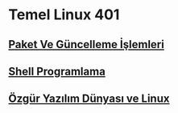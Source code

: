 # Temel Linux 401
## [Paket Ve Güncelleme İşlemleri](https://github.com/musauyumaz/BashScripting/blob/main/Temel%20Linux%20401/6-%20Paket%20Ve%20G%C3%BCncelleme%20%C4%B0%C5%9Flemleri/ReadMe.md)
## [Shell Programlama](https://github.com/musauyumaz/BashScripting/blob/main/Temel%20Linux%20401/7-Shell%20Programlama/ReadMe.md)
## [Özgür Yazılım Dünyası ve Linux](https://github.com/musauyumaz/BashScripting/blob/main/Temel%20Linux%20401/8-%C3%96zg%C3%BCr%20Yaz%C4%B1l%C4%B1m%20D%C3%BCnyas%C4%B1%20ve%20Linux/ReadMe.md)
